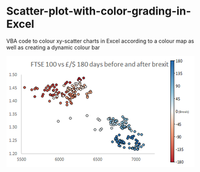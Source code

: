 # Scatter-plot-with-color-grading-in-Excel
VBA code to colour xy-scatter charts in Excel according to a colour map as well as creating a dynamic colour bar

![Alt text](/Images/Divergent_(colour).png?raw=true "Optional Title")
